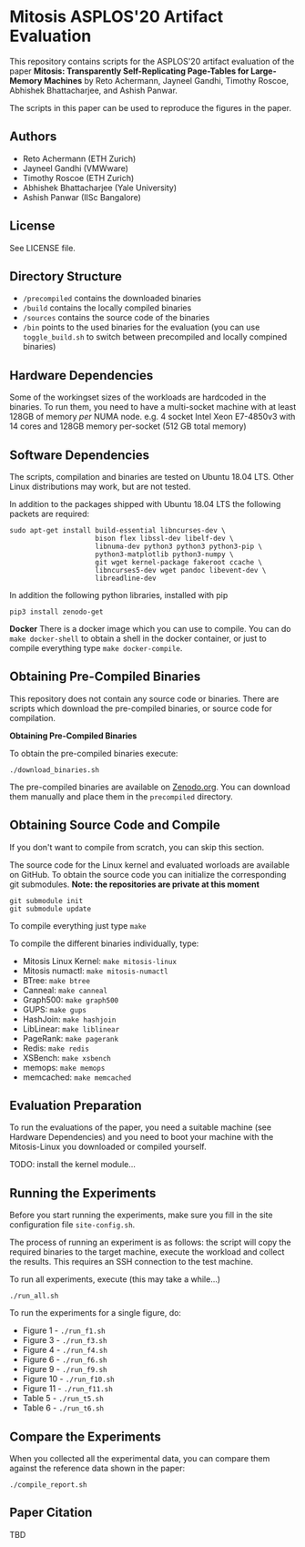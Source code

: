 Mitosis ASPLOS'20 Artifact Evaluation
=====================================

This repository contains scripts for the ASPLOS'20 artifact evaluation
of the paper **Mitosis: Transparently Self-Replicating Page-Tables 
for Large-Memory Machines** by Reto Achermann, Jayneel Gandhi, 
Timothy Roscoe, Abhishek Bhattacharjee, and Ashish Panwar.

The scripts in this paper can be used to reproduce the figures in the paper. 


Authors
-------
 
 * Reto Achermann (ETH Zurich)
 * Jayneel Gandhi (VMWware)
 * Timothy Roscoe (ETH Zurich)
 * Abhishek Bhattacharjee (Yale University)
 * Ashish Panwar (IISc Bangalore)


License
-------

See LICENSE file.


Directory Structure
-------------------

 * `/precompiled` contains the downloaded binaries
 * `/build` contains the locally compiled binaries
 * `/sources` contains the source code of the binaries
 * `/bin` points to the used binaries for the evaluation (you can use 
   `toggle_build.sh` to switch between precompiled and locally compined 
   binaries)


Hardware Dependencies
---------------------

Some of the workingset sizes of the workloads are hardcoded in the binaries.
To run them, you need to have a multi-socket machine with at least 128GB of 
memory *per* NUMA node. e.g. 4 socket Intel Xeon E7-4850v3 with 14 cores and 
128GB memory per-socket (512 GB total memory)


Software Dependencies
---------------------

The scripts, compilation and binaries are tested on Ubuntu 18.04 LTS. Other 
Linux distributions may work, but are not tested.

In addition to the packages shipped with Ubuntu 18.04 LTS the following 
packets are required:

```
sudo apt-get install build-essential libncurses-dev \
                     bison flex libssl-dev libelf-dev \
                     libnuma-dev python3 python3 python3-pip \
                     python3-matplotlib python3-numpy \
                     git wget kernel-package fakeroot ccache \
                     libncurses5-dev wget pandoc libevent-dev \
                     libreadline-dev
```                       

In addition the following python libraries, installed with pip

```
pip3 install zenodo-get

```

**Docker** There is a docker image which you can use to compile. You can do
`make docker-shell` to obtain a shell in the docker container, or just to 
compile everything type `make docker-compile`.


Obtaining Pre-Compiled Binaries
-------------------------------

This repository does not contain any source code or binaries. There are scripts
which download the pre-compiled binaries, or source code for compilation.

**Obtaining Pre-Compiled Binaries**

To obtain the pre-compiled binaries execute:

```
./download_binaries.sh
```
The pre-compiled binaries are available on [Zenodo.org](https://zenodo.org/). 
You can download them manually and place them in the `precompiled` directory. 


Obtaining Source Code and Compile
---------------------------------

If you don't want to compile from scratch, you can skip this section.

The source code for the Linux kernel and evaluated worloads are available on 
GitHub. To obtain the source code you can initialize the corresponding git 
submodules. **Note: the repositories are private at this moment**

```
git submodule init
git submodule update
```

To compile everything just type `make`

To compile the different binaries individually, type:

 * Mitosis Linux Kernel:  `make mitosis-linux`
 * Mitosis numactl: `make mitosis-numactl`
 * BTree: `make btree`
 * Canneal: `make canneal`
 * Graph500: `make graph500`
 * GUPS: `make gups`
 * HashJoin: `make hashjoin`
 * LibLinear: `make liblinear`
 * PageRank: `make pagerank`
 * Redis: `make redis`
 * XSBench: `make xsbench`
 * memops: `make memops`
 * memcached: `make memcached`


Evaluation Preparation
----------------------

To run the evaluations of the paper, you need a suitable machine (see Hardware 
Dependencies) and you need to boot your machine with the Mitosis-Linux you
downloaded or compiled yourself. 

TODO: install the kernel module...


Running the Experiments
-----------------------

Before you start running the experiments, make sure you fill in the site
configuration file `site-config.sh`.

The process of running an experiment is as follows: the script will copy the
required binaries to the target machine, execute the workload and collect 
the results. This requires an SSH connection to the test machine.

To run all experiments, execute (this may take a while...)

```
./run_all.sh
```

To run the experiments for a single figure, do:

 * Figure 1 - `./run_f1.sh`
 * Figure 3 - `./run_f3.sh`
 * Figure 4 - `./run_f4.sh`
 * Figure 6 - `./run_f6.sh`
 * Figure 9 - `./run_f9.sh`
 * Figure 10 - `./run_f10.sh`
 * Figure 11 - `./run_f11.sh`
 * Table 5 - `./run_t5.sh`
 * Table 6 - `./run_t6.sh`


Compare the Experiments
-----------------------

When you collected all the experimental data, you can compare them against
the reference data shown in the paper:

```
./compile_report.sh
```


Paper Citation
--------------

TBD

